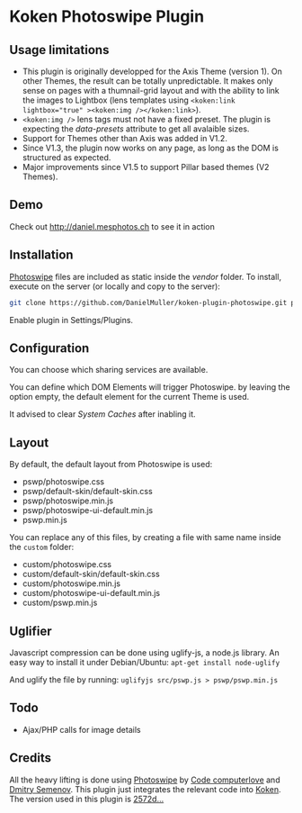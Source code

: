 Koken Photoswipe Plugin
=======================

Usage limitations
-----------------
- This plugin is originally developped for the Axis Theme (version 1). On other Themes, the result can be totally unpredictable.
It makes only sense on pages with a thumnail-grid layout and with the ability to link the images to Lightbox (lens templates using `<koken:link lightbox="true" ><koken:img /></koken:link>`).
- `<koken:img />` lens tags must not have a fixed preset. The plugin is expecting the *data-presets* attribute to get all avalaible sizes.
- Support for Themes other than Axis was added in V1.2.
- Since V1.3, the plugin now works on any page, as long as the DOM is structured as expected.
- Major improvements since V1.5 to support Pillar based themes (V2 Themes).

Demo
----
Check out http://daniel.mesphotos.ch to see it in action

Installation
------------
[Photoswipe](https://github.com/dimsemenov/photoswipe) files are included as static inside the *vendor* folder.
To install, execute on the server (or locally and copy to the server):
```bash
git clone https://github.com/DanielMuller/koken-plugin-photoswipe.git path/to/koken/storage/plugins/photoswipe
```

Enable plugin in Settings/Plugins.

Configuration
-------------
You can choose which sharing services are available.

You can define which DOM Elements will trigger Photoswipe. by leaving the option empty, the default element for the current Theme is used.

It advised to clear *System Caches* after inabling it.

Layout
------
By default, the default layout from Photoswipe is used:
- pswp/photoswipe.css
- pswp/default-skin/default-skin.css
- pswp/photoswipe.min.js
- pswp/photoswipe-ui-default.min.js
- pswp.min.js

You can replace any of this files, by creating a file with same name inside the `custom` folder:
- custom/photoswipe.css
- custom/default-skin/default-skin.css
- custom/photoswipe.min.js
- custom/photoswipe-ui-default.min.js
- custom/pswp.min.js

Uglifier
--------
Javascript compression can be done using uglify-js, a node.js library.
An easy way to install it under Debian/Ubuntu:
`apt-get install node-uglify`

And uglify the file by running:
`uglifyjs src/pswp.js > pswp/pswp.min.js`

Todo
----
- Ajax/PHP calls for image details

Credits
-------
All the heavy lifting is done using [Photoswipe](http://photoswipe.com) by [Code computerlove](http://www.codecomputerlove.com/) and [Dmitry Semenov](http://dimsemenov.com/).
This plugin just integrates the relevant code into [Koken](http://koken.me/).
The version used in this plugin is [2572d...](https://github.com/dimsemenov/PhotoSwipe/tree/2572dbd4987938e9e71c64eaffd634aaf658082f)

